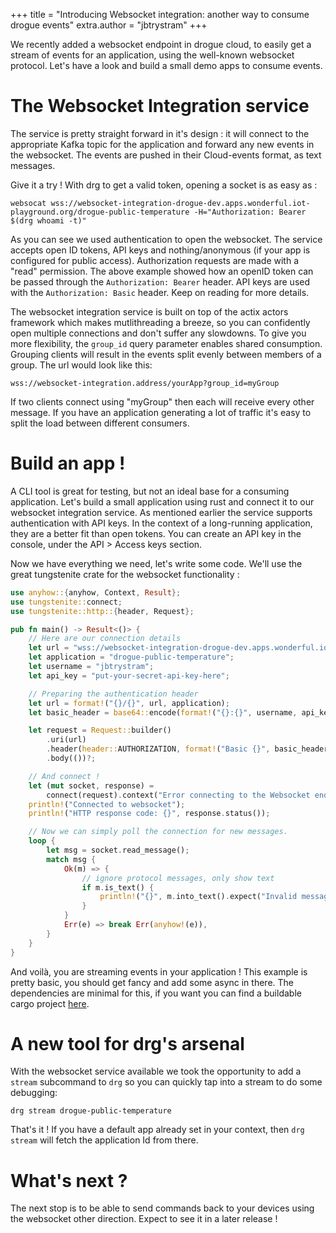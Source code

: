 +++
title = "Introducing Websocket integration: another way to consume drogue events"
extra.author = "jbtrystram"
+++

We recently added a websocket endpoint in drogue cloud, to easily get a stream of events for an application, using the well-known websocket protocol.
Let's have a look and build a small demo apps to consume events. 

<!-- more -->

# The Websocket Integration service

The service is pretty straight forward in it's design : it will connect to the appropriate Kafka topic for the application 
and forward any new events in the websocket. The events are pushed in their Cloud-events format, as text messages.

Give it a try ! With drg to get a valid token, opening a socket is as easy as : 
```shell
websocat wss://websocket-integration-drogue-dev.apps.wonderful.iot-playground.org/drogue-public-temperature -H="Authorization: Bearer $(drg whoami -t)"
```
As you can see we used authentication to open the websocket. The service accepts open ID tokens, API keys and nothing/anonymous (if your app is configured for public access).
Authorization requests are made with a "read" permission.
The above example showed how an openID token can be passed through the `Authorization: Bearer` header.
API keys are used with the `Authorization: Basic` header. Keep on reading for more details. 

The websocket integration service is built on top of the actix actors framework which makes mutlithreading a breeze, 
so you can confidently open multiple connections and don't suffer any slowdowns. 
To give you more flexibility, the `group_id` query parameter enables shared consumption.
Grouping clients will result in the events split evenly between members of a group. The url would look like this:
 ```shell
 wss://websocket-integration.address/yourApp?group_id=myGroup
 ```
If two clients connect using "myGroup" then each will receive every other message. 
If you have an application generating a lot of traffic it's easy to split the load between different consumers.

# Build an app !

A CLI tool is great for testing, but not an ideal base for a consuming application.
Let's build a small application using rust and connect it to our websocket integration service. 
As mentioned earlier the service supports authentication with API keys. In the context of a long-running application, 
they are a better fit than open tokens. You can create an API key in the console, under the API > Access keys section.

Now we have everything we need, let's write some code. We'll use the great tungstenite crate for the websocket functionality :
```rust
use anyhow::{anyhow, Context, Result};
use tungstenite::connect;
use tungstenite::http::{header, Request};

pub fn main() -> Result<()> {
    // Here are our connection details
    let url = "wss://websocket-integration-drogue-dev.apps.wonderful.iot-playground.org";
    let application = "drogue-public-temperature";
    let username = "jbtrystram";
    let api_key = "put-your-secret-api-key-here";

    // Preparing the authentication header
    let url = format!("{}/{}", url, application);
    let basic_header = base64::encode(format!("{}:{}", username, api_key));

    let request = Request::builder()
        .uri(url)
        .header(header::AUTHORIZATION, format!("Basic {}", basic_header))
        .body(())?;

    // And connect !
    let (mut socket, response) =
        connect(request).context("Error connecting to the Websocket endpoint:")?;
    println!("Connected to websocket");
    println!("HTTP response code: {}", response.status());

    // Now we can simply poll the connection for new messages.
    loop {
        let msg = socket.read_message();
        match msg {
            Ok(m) => {
                // ignore protocol messages, only show text
                if m.is_text() {
                    println!("{}", m.into_text().expect("Invalid message"));
                }
            }
            Err(e) => break Err(anyhow!(e)),
        }
    }
}
```
And voilà, you are streaming events in your application ! This example is pretty basic, you should get fancy and add some async in there.
The dependencies are minimal for this, if you want you can find a buildable cargo project [here](./example-app/).


# A new tool for drg's arsenal

With the websocket service available we took the opportunity to add a `stream` subcommand to `drg` so you can quickly tap into a stream to do some debugging: 
```
drg stream drogue-public-temperature
```
That's it ! If you have a default app already set in your context, then `drg stream` will fetch the application Id from there.


# What's next ? 

The next stop is to be able to send commands back to your devices using the websocket other direction.
Expect to see it in a later release ! 

